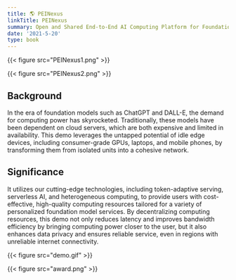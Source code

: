 ```yaml
---
title: 🌎 PEINexus
linkTitle: PEINexus
summary: Open and Shared End-to-End AI Computing Platform for Foundation Model-as-a-Service
date: '2021-5-20'
type: book
---
```


{{< figure src="PEINexus1.png" >}}

{{< figure src="PEINexus2.png" >}}

## Background

In the era of foundation models such as ChatGPT and DALL-E, the demand for computing power has skyrocketed. Traditionally, these models have been dependent on cloud servers, which are both expensive and limited in availability. This demo leverages the untapped potential of idle edge devices, including consumer-grade GPUs, laptops, and mobile phones, by transforming them from isolated units into a cohesive network.


## Significance

It utilizes our cutting-edge technologies, including token-adaptive serving, serverless AI, and heterogeneous computing, to provide users with cost-effective, high-quality computing resources tailored for a variety of personalized foundation model services. By decentralizing computing resources, this demo not only reduces latency and improves bandwidth efficiency by bringing computing power closer to the user, but it also enhances data privacy and ensures reliable service, even in regions with unreliable internet connectivity.


{{< figure src="demo.gif" >}}


{{< figure src="award.png" >}}

